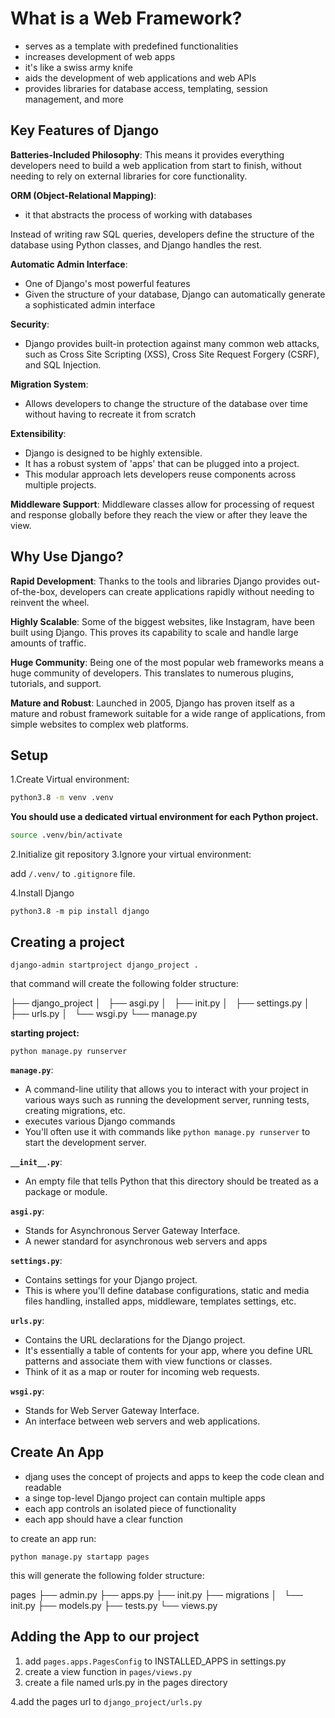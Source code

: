 # What is a Web Framework?

- serves as a template with predefined functionalities
- increases development of web apps
- it's like a swiss army knife
- aids the development of web applications and web APIs
- provides libraries for database access, templating, session management, and more

## Key Features of Django

**Batteries-Included Philosophy**:
This means it provides everything developers need to build a web application from start to finish, without needing to rely on external libraries for core functionality.

**ORM (Object-Relational Mapping)**:

- it that abstracts the process of working with databases

Instead of writing raw SQL queries, developers define the structure of the database using Python classes, and Django handles the rest.

**Automatic Admin Interface**:

- One of Django's most powerful features
- Given the structure of your database, Django can automatically generate a sophisticated admin interface

**Security**:

- Django provides built-in protection against many common web attacks, such as Cross Site Scripting (XSS), Cross Site Request Forgery (CSRF), and SQL Injection.

**Migration System**:

- Allows developers to change the structure of the database over time without having to recreate it from scratch

**Extensibility**:

- Django is designed to be highly extensible.
- It has a robust system of 'apps' that can be plugged into a project.
- This modular approach lets developers reuse components across multiple projects.

**Middleware Support**:
Middleware classes allow for processing of request and response globally before they reach the view or after they leave the view.

## Why Use Django?

**Rapid Development**:
Thanks to the tools and libraries Django provides out-of-the-box, developers can create applications rapidly without needing to reinvent the wheel.

**Highly Scalable**:
Some of the biggest websites, like Instagram, have been built using Django.
This proves its capability to scale and handle large amounts of traffic.

**Huge Community**:
Being one of the most popular web frameworks means a huge community of developers. This translates to numerous plugins, tutorials, and support.

**Mature and Robust**: Launched in 2005, Django has proven itself as a mature and robust framework suitable for a wide range of applications, from simple websites to complex web platforms.

## Setup

1.Create Virtual environment:

```bash
python3.8 -m venv .venv
```

**You should use a dedicated virtual environment for each Python project.**

```bash
source .venv/bin/activate
```

2.Initialize git repository
3.Ignore your virtual environment:

add `/.venv/` to `.gitignore` file.

4.Install Django

`python3.8 -m pip install django`

## Creating a project

`django-admin startproject django_project .`

that command will create the following folder structure:

├── django_project
│   ├── asgi.py
│   ├── init.py
│   ├── settings.py
│   ├── urls.py
│   └── wsgi.py
└── manage.py

**starting project:**

`python manage.py runserver`

**`manage.py`**:

- A command-line utility that allows you to interact with your project in various ways such as running the development server, running tests, creating migrations, etc.
- executes various Django commands
- You'll often use it with commands like `python manage.py runserver` to start the development server.

**`__init__.py`**:

- An empty file that tells Python that this directory should be treated as a package or module.

**`asgi.py`**:

- Stands for Asynchronous Server Gateway Interface.
- A newer standard for asynchronous web servers and apps

**`settings.py`**:

- Contains settings for your Django project.
- This is where you'll define database configurations, static and media files handling, installed apps, middleware, templates settings, etc.

**`urls.py`**:

- Contains the URL declarations for the Django project.
- It's essentially a table of contents for your app, where you define URL patterns and associate them with view functions or classes.
- Think of it as a map or router for incoming web requests.

**`wsgi.py`**:

- Stands for Web Server Gateway Interface.
- An interface between web servers and web applications.

## Create An App

- djang uses the concept of projects and apps to keep the code clean and readable
- a singe top-level Django project can contain multiple apps
- each app controls an isolated piece of functionality
- each app should have a clear function

to create an app run:

`python manage.py startapp pages`

this will generate the following folder structure:

pages
    ├── admin.py
    ├── apps.py
    ├── init.py
    ├── migrations
    │   └── init.py
    ├── models.py
    ├── tests.py
    └── views.py

## Adding the App to our project

1. add `pages.apps.PagesConfig` to INSTALLED_APPS in settings.py
2. create a view function in `pages/views.py`
3. create a file named urls.py in the pages directory

4.add the pages url to `django_project/urls.py`
